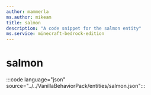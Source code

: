 ```yaml
---
author: mammerla
ms.author: mikeam
title: salmon
description: "A code snippet for the salmon entity"
ms.service: minecraft-bedrock-edition
---
```


# salmon

:::code language="json" source="../../VanillaBehaviorPack/entities/salmon.json":::
